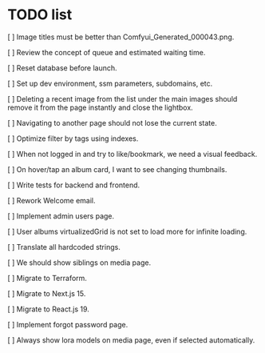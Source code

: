 # TODO list

[ ] Image titles must be better than Comfyui_Generated_000043.png.

[ ] Review the concept of queue and estimated waiting time.

[ ] Reset database before launch.

[ ] Set up dev environment, ssm parameters, subdomains, etc.

[ ] Deleting a recent image from the list under the main images should remove it from the page instantly and close the lightbox.

[ ] Navigating to another page should not lose the current state.

[ ] Optimize filter by tags using indexes.

[ ] When not logged in and try to like/bookmark, we need a visual feedback.

[ ] On hover/tap an album card, I want to see changing thumbnails.

[ ] Write tests for backend and frontend.

[ ] Rework Welcome email.

[ ] Implement admin users page.

[ ] User albums virtualizedGrid is not set to load more for infinite loading.

[ ] Translate all hardcoded strings.

[ ] We should show siblings on media page.

[ ] Migrate to Terraform.

[ ] Migrate to Next.js 15.

[ ] Migrate to React.js 19.

[ ] Implement forgot password page.

[ ] Always show lora models on media page, even if selected automatically.
